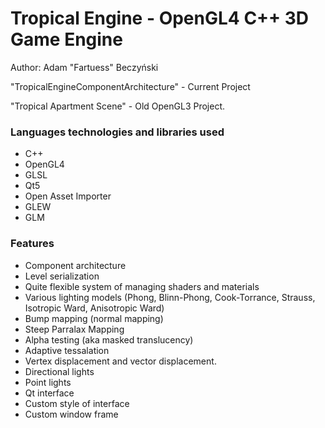 # Tropical Engine - OpenGL4 C++ 3D Game Engine #

Author: Adam "Fartuess" Beczyński

"TropicalEngineComponentArchitecture" - Current Project

"Tropical Apartment Scene" - Old OpenGL3 Project.

### Languages technologies and libraries used ###
* C++
* OpenGL4
* GLSL
* Qt5
* Open Asset Importer
* GLEW
* GLM

### Features ###
* Component architecture
* Level serialization
* Quite flexible system of managing shaders and materials
* Various lighting models (Phong, Blinn-Phong, Cook-Torrance, Strauss, Isotropic Ward, Anisotropic Ward)
* Bump mapping (normal mapping)
* Steep Parralax Mapping
* Alpha testing (aka masked translucency)
* Adaptive tessalation
* Vertex displacement and vector displacement.
* Directional lights
* Point lights
* Qt interface
* Custom style of interface
* Custom window frame